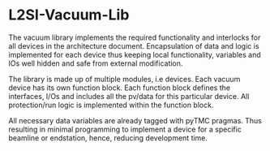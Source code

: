 # L2SI-Vacuum-Lib
The vacuum library implements the required functionality and interlocks for all devices in the architecture document. Encapsulation of data
and logic is implemented for each device thus keeping local functionality, variables and IOs well hidden and safe from external 
modification.

The library is made up of multiple modules, i.e devices. Each vacuum device has its own function block. Each function block defines the 
interfaces, I/Os and includes all the pv/data for this particular device. All protection/run logic is implemented within the function block.

All necessary data variables are already tagged with pyTMC pragmas. Thus resulting in minimal programming to implement a device for a 
specific beamline or endstation, hence, reducing development time.

